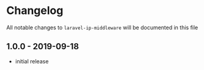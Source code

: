 # Changelog

All notable changes to `laravel-ip-middleware` will be documented in this file

## 1.0.0 - 2019-09-18

- initial release
